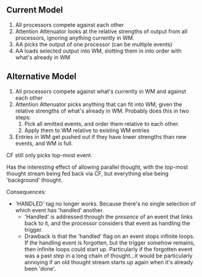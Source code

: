 ## Current Model
1. All processors compete against each other
2. Attention Attenuator looks at the relative strengths of output from all processors, ignoring anything currently in WM.
3. AA picks the output of one processor (can be multiple events)
4. AA loads selected output into WM, slotting them in into order with what's already in WM

## Alternative Model
1. All processors compete against what's currently in WM and against each other
2. Attention Attenuator picks anything that can fit into WM, given the relative strengths of what's already in WM. Probably does this in two steps:
    1. Pick all emitted events, and order them relative to each other.
    2. Apply them to WM relative to existing WM entries
3. Entries in WM get pushed out if they have lower strengths than new events, and WM is full.

CF still only picks top-most event.

Has the interesting effect of allowing parallel thought, with the top-most thought stream being fed back via CF, but everything else being 'background' thought.

Consequences:
* 'HANDLED' tag no longer works. Because there's no single selection of which event has 'handled' another.
    * 'Handled' is addressed through the _presence_ of an event that links back to it, and the processor considers that event as handling the trigger.
    * Drawback is that the 'handled' flag on an event stops infinite loops. If the handling event is forgotten, but the trigger somehow remains, then infinite loops could start up. Particularly if the forgotten event was a past step in a long chain of thought...it would be particularly annoying if an old thought stream starts up again when it's already been 'done'.